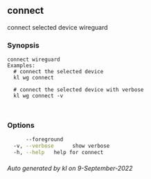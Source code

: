 ## connect

connect selected device wireguard

### Synopsis

```
connect wireguard
Examples:
  # connect the selected device
  kl wg connect

  # connect the selected device with verbose
  kl wg connect -v

	
```

### Options

```bash
      --foreground   
  -v, --verbose      show verbose
  -h, --help   help for connect
```



###### Auto generated by kl on 9-September-2022
